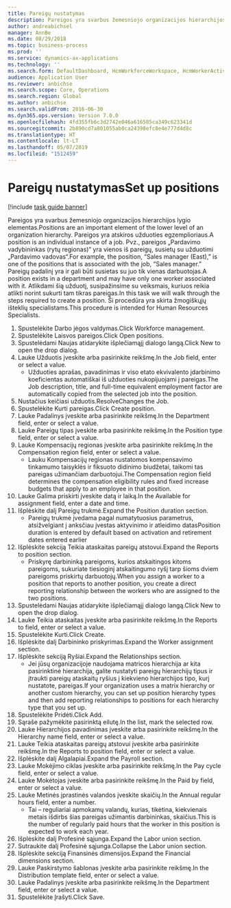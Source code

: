 ```yaml
---
title: Pareigų nustatymas
description: Pareigos yra svarbus žemesniojo organizacijos hierarchijos lygio elementas.
author: andreabichsel
manager: AnnBe
ms.date: 08/29/2018
ms.topic: business-process
ms.prod: ''
ms.service: dynamics-ax-applications
ms.technology: ''
ms.search.form: DefaultDashboard, HcmWorkforceWorkspace, HcmWorkerActivityChart, HcmAllWorkersListPart, HcmPosition, HcmPositionNewPosition, HcmJobLookup, HcmPositionReportsToDialog, HcmPositionLookup, FinancialDimensionDefaultTemplatesLookup, DimensionLookup
audience: Application User
ms.reviewer: anbichse
ms.search.scope: Core, Operations
ms.search.region: Global
ms.author: anbichse
ms.search.validFrom: 2016-06-30
ms.dyn365.ops.version: Version 7.0.0
ms.openlocfilehash: 4fd355fb6c3d2742e046a616585ca349c623341d
ms.sourcegitcommit: 2b890cd7a801055ab0ca24398efc8e4e777d4d8c
ms.translationtype: HT
ms.contentlocale: lt-LT
ms.lasthandoff: 05/07/2019
ms.locfileid: "1512459"
---
```

# <a name="set-up-positions"></a><span data-ttu-id="edf6a-103">Pareigų nustatymas</span><span class="sxs-lookup"><span data-stu-id="edf6a-103">Set up positions</span></span>

[!include [task guide banner](../../includes/task-guide-banner.md)]

<span data-ttu-id="edf6a-104">Pareigos yra svarbus žemesniojo organizacijos hierarchijos lygio elementas.</span><span class="sxs-lookup"><span data-stu-id="edf6a-104">Positions are an important element of the lower level of an organization hierarchy.</span></span> <span data-ttu-id="edf6a-105">Pareigos yra atskiros užduoties egzemplioriaus.</span><span class="sxs-lookup"><span data-stu-id="edf6a-105">A position is an individual instance of a job.</span></span> <span data-ttu-id="edf6a-106">Pvz., pareigos „Pardavimo vadybininkas (rytų regionas)“ yra vienos iš pareigų, susietų su užduotimi „Pardavimo vadovas“.</span><span class="sxs-lookup"><span data-stu-id="edf6a-106">For example, the position, “Sales manager (East),” is one of the positions that is associated with the job, “Sales manager.”</span></span> <span data-ttu-id="edf6a-107">Pareigų padalinį yra ir gali būti susietas su juo tik vienas darbuotojas.</span><span class="sxs-lookup"><span data-stu-id="edf6a-107">A position exists in a department and may have only one worker associated with it.</span></span> <span data-ttu-id="edf6a-108">Atlikdami šią užduotį, susipažinsime su veiksmais, kuriuos reikia atlikti norint sukurti tam tikras pareigas.</span><span class="sxs-lookup"><span data-stu-id="edf6a-108">In this task we will walk through the steps required to create a position.</span></span> <span data-ttu-id="edf6a-109">Ši procedūra yra skirta žmogiškųjų išteklių specialistams.</span><span class="sxs-lookup"><span data-stu-id="edf6a-109">This procedure is intended for Human Resources Specialists.</span></span>

1. <span data-ttu-id="edf6a-110">Spustelėkite Darbo jėgos valdymas.</span><span class="sxs-lookup"><span data-stu-id="edf6a-110">Click Workforce management.</span></span>
2. <span data-ttu-id="edf6a-111">Spustelėkite Laisvos pareigos.</span><span class="sxs-lookup"><span data-stu-id="edf6a-111">Click Open positions.</span></span>
3. <span data-ttu-id="edf6a-112">Spustelėdami Naujas atidarykite išplečiamąjį dialogo langą.</span><span class="sxs-lookup"><span data-stu-id="edf6a-112">Click New to open the drop dialog.</span></span>
4. <span data-ttu-id="edf6a-113">Lauke Užduotis įveskite arba pasirinkite reikšmę.</span><span class="sxs-lookup"><span data-stu-id="edf6a-113">In the Job field, enter or select a value.</span></span>
    * <span data-ttu-id="edf6a-114">Užduoties aprašas, pavadinimas ir viso etato ekvivalento įdarbinimo koeficientas automatiškai iš užduoties nukopijuojami į pareigas.</span><span class="sxs-lookup"><span data-stu-id="edf6a-114">The Job description, title, and full-time equivalent employment factor are automatically copied from the selected job into the position.</span></span>  
5. <span data-ttu-id="edf6a-115">Nustačius keičiasi užduotis.</span><span class="sxs-lookup"><span data-stu-id="edf6a-115">ResolveChanges the Job.</span></span>
6. <span data-ttu-id="edf6a-116">Spustelėkite Kurti pareigas.</span><span class="sxs-lookup"><span data-stu-id="edf6a-116">Click Create position.</span></span>
7. <span data-ttu-id="edf6a-117">Lauke Padalinys įveskite arba pasirinkite reikšmę.</span><span class="sxs-lookup"><span data-stu-id="edf6a-117">In the Department field, enter or select a value.</span></span>
8. <span data-ttu-id="edf6a-118">Lauke Pareigų tipas įveskite arba pasirinkite reikšmę.</span><span class="sxs-lookup"><span data-stu-id="edf6a-118">In the Position type field, enter or select a value.</span></span>
9. <span data-ttu-id="edf6a-119">Lauke Kompensacijų regionas įveskite arba pasirinkite reikšmę.</span><span class="sxs-lookup"><span data-stu-id="edf6a-119">In the Compensation region field, enter or select a value.</span></span>
    * <span data-ttu-id="edf6a-120">Lauku Kompensacijų regionas nustatomos kompensavimo tinkamumo taisyklės ir fiksuoto didinimo biudžetai, taikomi tas pareigas užimančiam darbuotojui.</span><span class="sxs-lookup"><span data-stu-id="edf6a-120">The Compensation region field determines the compensation eligibility rules and fixed increase budgets that apply to an employee in that position.</span></span>  
10. <span data-ttu-id="edf6a-121">Lauke Galima priskirti įveskite datą ir laiką.</span><span class="sxs-lookup"><span data-stu-id="edf6a-121">In the Available for assignment field, enter a date and time.</span></span>
11. <span data-ttu-id="edf6a-122">Išplėskite dalį Pareigų trukmė.</span><span class="sxs-lookup"><span data-stu-id="edf6a-122">Expand the Position duration section.</span></span>
    * <span data-ttu-id="edf6a-123">Pareigų trukmė įvedama pagal numatytuosius parametrus, atsižvelgiant į anksčiau įvestas aktyvinimo ir atleidimo datas</span><span class="sxs-lookup"><span data-stu-id="edf6a-123">Position duration is entered by default based on activation and retirement dates entered earlier</span></span>  
12. <span data-ttu-id="edf6a-124">Išplėskite sekciją Teikia ataskaitas pareigų atstovui.</span><span class="sxs-lookup"><span data-stu-id="edf6a-124">Expand the Reports to position section.</span></span>
    * <span data-ttu-id="edf6a-125">Priskyrę darbininką pareigoms, kurios atskaitingos kitoms pareigoms, sukuriate tiesioginį atskaitingumo ryšį tarp šioms dviem pareigoms priskirtų darbuotojų.</span><span class="sxs-lookup"><span data-stu-id="edf6a-125">When you assign a worker to a position that reports to another position, you create a direct reporting relationship between the workers who are assigned to the two positions.</span></span>  
13. <span data-ttu-id="edf6a-126">Spustelėdami Naujas atidarykite išplečiamąjį dialogo langą.</span><span class="sxs-lookup"><span data-stu-id="edf6a-126">Click New to open the drop dialog.</span></span>
14. <span data-ttu-id="edf6a-127">Lauke Teikia ataskaitas įveskite arba pasirinkite reikšmę.</span><span class="sxs-lookup"><span data-stu-id="edf6a-127">In the Reports to field, enter or select a value.</span></span>
15. <span data-ttu-id="edf6a-128">Spustelėkite Kurti.</span><span class="sxs-lookup"><span data-stu-id="edf6a-128">Click Create.</span></span>
16. <span data-ttu-id="edf6a-129">Išplėskite dalį Darbininko priskyrimas.</span><span class="sxs-lookup"><span data-stu-id="edf6a-129">Expand the Worker assignment section.</span></span>
17. <span data-ttu-id="edf6a-130">Išplėskite sekciją Ryšiai.</span><span class="sxs-lookup"><span data-stu-id="edf6a-130">Expand the Relationships section.</span></span>
    * <span data-ttu-id="edf6a-131">Jei jūsų organizacijoje naudojama matricos hierarchija ar kita pasirinktinė hierarchija, galite nustatyti pareigų hierarchijų tipus ir įtraukti pareigų ataskaitų ryšius į kiekvieno hierarchijos tipo, kurį nustatote, pareigas.</span><span class="sxs-lookup"><span data-stu-id="edf6a-131">If your organization uses a matrix hierarchy or another custom hierarchy, you can set up position hierarchy types and then add reporting relationships to positions for each hierarchy type that you set up.</span></span>  
18. <span data-ttu-id="edf6a-132">Spustelėkite Pridėti.</span><span class="sxs-lookup"><span data-stu-id="edf6a-132">Click Add.</span></span>
19. <span data-ttu-id="edf6a-133">Sąraše pažymėkite pasirinktą eilutę.</span><span class="sxs-lookup"><span data-stu-id="edf6a-133">In the list, mark the selected row.</span></span>
20. <span data-ttu-id="edf6a-134">Lauke Hierarchijos pavadinimas įveskite arba pasirinkite reikšmę.</span><span class="sxs-lookup"><span data-stu-id="edf6a-134">In the Hierarchy name field, enter or select a value.</span></span>
21. <span data-ttu-id="edf6a-135">Lauke Teikia ataskaitas pareigų atstovui įveskite arba pasirinkite reikšmę.</span><span class="sxs-lookup"><span data-stu-id="edf6a-135">In the Reports to position field, enter or select a value.</span></span>
22. <span data-ttu-id="edf6a-136">Išplėskite dalį Algalapiai.</span><span class="sxs-lookup"><span data-stu-id="edf6a-136">Expand the Payroll section.</span></span>
23. <span data-ttu-id="edf6a-137">Lauke Mokėjimo ciklas įveskite arba pasirinkite reikšmę.</span><span class="sxs-lookup"><span data-stu-id="edf6a-137">In the Pay cycle field, enter or select a value.</span></span>
24. <span data-ttu-id="edf6a-138">Lauke Mokėtojas įveskite arba pasirinkite reikšmę.</span><span class="sxs-lookup"><span data-stu-id="edf6a-138">In the Paid by field, enter or select a value.</span></span>
25. <span data-ttu-id="edf6a-139">Lauke Metinės įprastinės valandos įveskite skaičių.</span><span class="sxs-lookup"><span data-stu-id="edf6a-139">In the Annual regular hours field, enter a number.</span></span>
    * <span data-ttu-id="edf6a-140">Tai – reguliariai apmokamų valandų, kurias, tikėtina, kiekvienais metais išdirbs šias pareigas užimantis darbininkas, skaičius.</span><span class="sxs-lookup"><span data-stu-id="edf6a-140">This is the number of regularly paid hours that the worker in this position is expected to work each year.</span></span>  
26. <span data-ttu-id="edf6a-141">Išplėskite dalį Profesinė sąjunga.</span><span class="sxs-lookup"><span data-stu-id="edf6a-141">Expand the Labor union section.</span></span>
27. <span data-ttu-id="edf6a-142">Sutraukite dalį Profesinė sąjunga.</span><span class="sxs-lookup"><span data-stu-id="edf6a-142">Collapse the Labor union section.</span></span>
28. <span data-ttu-id="edf6a-143">Išplėskite sekciją Finansinės dimensijos.</span><span class="sxs-lookup"><span data-stu-id="edf6a-143">Expand the Financial dimensions section.</span></span>
29. <span data-ttu-id="edf6a-144">Lauke Paskirstymo šablonas įveskite arba pasirinkite reikšmę.</span><span class="sxs-lookup"><span data-stu-id="edf6a-144">In the Distribution template field, enter or select a value.</span></span>
30. <span data-ttu-id="edf6a-145">Lauke Padalinys įveskite arba pasirinkite reikšmę.</span><span class="sxs-lookup"><span data-stu-id="edf6a-145">In the Department field, enter or select a value.</span></span>
31. <span data-ttu-id="edf6a-146">Spustelėkite Įrašyti.</span><span class="sxs-lookup"><span data-stu-id="edf6a-146">Click Save.</span></span>

